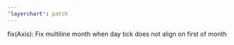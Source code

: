 ```yaml
---
'layerchart': patch
---
```


fix(Axis): Fix multiline month when day tick does not align on first of month
